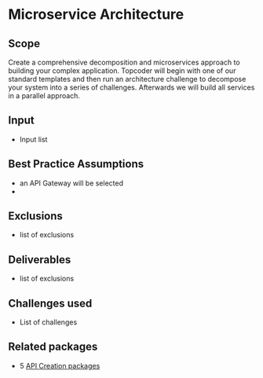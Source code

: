 # Microservice Architecture

## Scope

Create a comprehensive decomposition and microservices approach to building your complex application.  Topcoder will begin with one of our standard templates and then run an architecture challenge to decompose your system into a series of challenges.  Afterwards we will build all services in a parallel approach.

## Input

- Input list

## Best Practice Assumptions
- an API Gateway will be selected
-

## Exclusions
- list of exclusions
## Deliverables
- list of exclusions

## Challenges used

- List of challenges

## Related packages
- 5 [API Creation packages](../api-creation-app/README.md)
